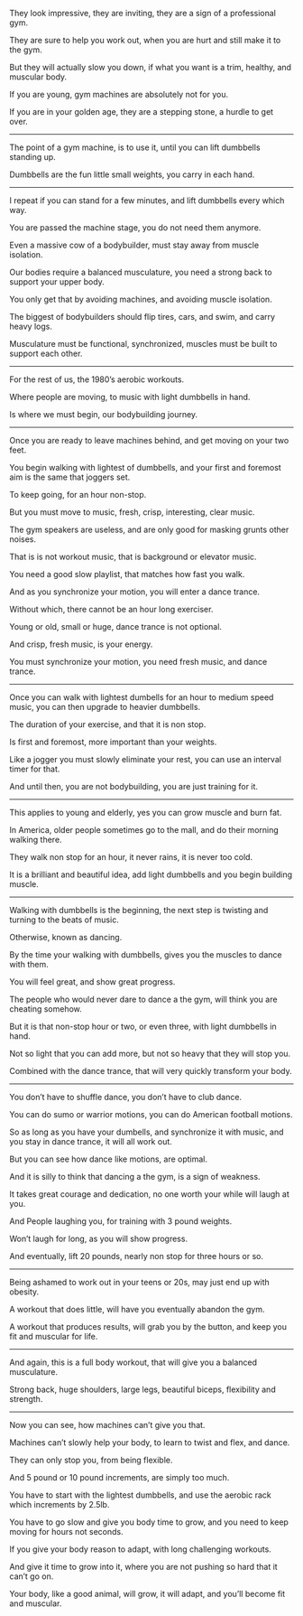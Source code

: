They look impressive, they are inviting,
they are a sign of a professional gym.

They are sure to help you work out,
when you are hurt and still make it to the gym.

But they will actually slow you down,
if what you want is a trim, healthy, and muscular body.

If you are young,
gym machines are absolutely not for you.

If you are in your golden age,
they are a stepping stone, a hurdle to get over.

---

The point of a gym machine,
is to use it, until you can lift dumbbells standing up.

Dumbbells are the fun little small weights,
you carry in each hand.

---

I repeat if you can stand for a few minutes,
and lift dumbbells every which way.

You are passed the machine stage,
you do not need them anymore.

Even a massive cow of a bodybuilder,
must stay away from muscle isolation.

Our bodies require a balanced musculature,
you need a strong back to support your upper body.

You only get that by avoiding machines,
and avoiding muscle isolation.

The biggest of bodybuilders should flip tires,
cars, and swim, and carry heavy logs.

Musculature must be functional, synchronized,
muscles must be built to support each other.

---

For the rest of us,
the 1980’s aerobic workouts.

Where people are moving,
to music with light dumbbells in hand.

Is where we must begin,
our bodybuilding journey.

---

Once you are ready to leave machines behind,
and get moving on your two feet.

You begin walking with lightest of dumbbells,
and your first and foremost aim is the same that joggers set.

To keep going,
for an hour non-stop.

But you must move to music,
fresh, crisp, interesting, clear music.

The gym speakers are useless,
and are only good for masking grunts other noises.

That is is not workout music,
that is background or elevator music.

You need a good slow playlist,
that matches how fast you walk.

And as you synchronize your motion,
you will enter a dance trance.

Without which,
there cannot be an hour long exerciser.

Young or old, small or huge,
dance trance is not optional.

And crisp, fresh music,
is your energy.

You must synchronize your motion,
you need fresh music, and dance trance.

---

Once you can walk with lightest dumbells for an hour to medium speed music,
you can then upgrade to heavier dumbbells.

The duration of your exercise,
and that it is non stop.

Is first and foremost,
more important than your weights.

Like a jogger you must slowly eliminate your rest,
you can use an interval timer for that.

And until then, you are not bodybuilding,
you are just training for it.

---

This applies to young and elderly,
yes you can grow muscle and burn fat.

In America, older people sometimes go to the mall,
and do their morning walking there.

They walk non stop for an hour,
it never rains, it is never too cold.

It is a brilliant and beautiful idea,
add light dumbbells and you begin building muscle.

---

Walking with dumbbells is the beginning,
the next step is twisting and turning to the beats of music.

Otherwise,
known as dancing.

By the time your walking with dumbbells,
gives you the muscles to dance with them.

You will feel great,
and show great progress.

The people who would never dare to dance a the gym,
will think you are cheating somehow.

But it is that non-stop hour or two, or even three,
with light dumbbells in hand.

Not so light that you can add more,
but not so heavy that they will stop you.

Combined with the dance trance,
that will very quickly transform your body.

---

You don’t have to shuffle dance,
you don’t have to club dance.

You can do sumo or warrior motions,
you can do American football motions.

So as long as you have your dumbells, and synchronize it with music,
and you stay in dance trance, it will all work out.

But you can see how dance like motions,
are optimal.

And it is silly to think that dancing a the gym,
is a sign of weakness.

It takes great courage and dedication,
no one worth your while will laugh at you.

And People laughing you,
for training with 3 pound weights.

Won’t laugh for long,
as you will show progress.

And eventually, lift 20 pounds,
nearly non stop for three hours or so.

---

Being ashamed to work out in your teens or 20s,
may just end up with obesity.

A workout that does little,
will have you eventually abandon the gym.

A workout that produces results,
will grab you by the button, and keep you fit and muscular for life.

---

And again, this is a full body workout,
that will give you a balanced musculature.

Strong back, huge shoulders, large legs,
beautiful biceps, flexibility and strength.

---

Now you can see,
how machines can’t give you that.

Machines can’t slowly help your body,
to learn to twist and flex, and dance.

They can only stop you,
from being flexible.

And 5 pound or 10 pound increments,
are simply too much.

You have to start with the lightest dumbbells,
and use the aerobic rack which increments by 2.5lb.

You have to go slow and give you body time to grow,
and you need to keep moving for hours not seconds.

If you give your body reason to adapt,
with long challenging workouts.

And give it time to grow into it,
where you are not pushing so hard that it can’t go on.

Your body, like a good animal, will grow,
it will adapt, and you’ll become fit and muscular.
